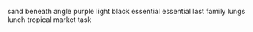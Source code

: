 sand beneath angle purple light black essential essential last family lungs lunch tropical market task